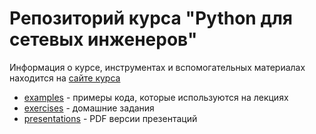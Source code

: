 # Репозиторий курса "Python для сетевых инженеров"

Информация о курсе, инструментах и вспомогательных материалах находится на [сайте курса](https://pyneng.github.io/)


* [examples](https://github.com/pyneng/pyneng-online-jan-apr-2018/tree/master/examples) - примеры кода, которые используются на лекциях
* [exercises](https://github.com/pyneng/pyneng-online-jan-apr-2018/tree/master/exercises) - домашние задания
* [presentations](https://github.com/pyneng/pyneng-online-jan-apr-2018/tree/master/presentations) - PDF версии презентаций
